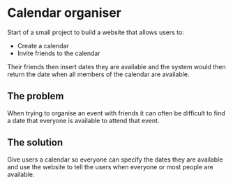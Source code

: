 # Calendar organiser

Start of a small project to build a website that allows users to:
- Create a calendar
- Invite friends to the calendar

Their friends then insert dates they are available and the system would then return the date when all members of the calendar are available.

## The problem

When trying to organise an event with friends it can often be difficult to find a date that everyone is available to attend that event.

## The solution

Give users a calendar so everyone can specify the dates they are available and use the website to tell the users when everyone or most people are available.
